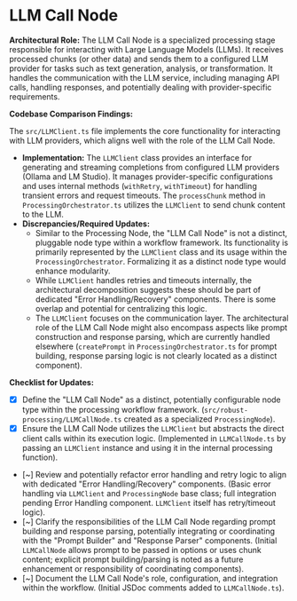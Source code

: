 # LLM Call Node

**Architectural Role:** The LLM Call Node is a specialized processing stage responsible for interacting with Large Language Models (LLMs). It receives processed chunks (or other data) and sends them to a configured LLM provider for tasks such as text generation, analysis, or transformation. It handles the communication with the LLM service, including managing API calls, handling responses, and potentially dealing with provider-specific requirements.

**Codebase Comparison Findings:**

The `src/LLMClient.ts` file implements the core functionality for interacting with LLM providers, which aligns well with the role of the LLM Call Node.

*   **Implementation:** The `LLMClient` class provides an interface for generating and streaming completions from configured LLM providers (Ollama and LM Studio). It manages provider-specific configurations and uses internal methods (`withRetry`, `withTimeout`) for handling transient errors and request timeouts. The `processChunk` method in `ProcessingOrchestrator.ts` utilizes the `LLMClient` to send chunk content to the LLM.
*   **Discrepancies/Required Updates:**
    *   Similar to the Processing Node, the "LLM Call Node" is not a distinct, pluggable node type within a workflow framework. Its functionality is primarily represented by the `LLMClient` class and its usage within the `ProcessingOrchestrator`. Formalizing it as a distinct node type would enhance modularity.
    *   While `LLMClient` handles retries and timeouts internally, the architectural decomposition suggests these should be part of dedicated "Error Handling/Recovery" components. There is some overlap and potential for centralizing this logic.
    *   The `LLMClient` focuses on the communication layer. The architectural role of the LLM Call Node might also encompass aspects like prompt construction and response parsing, which are currently handled elsewhere (`createPrompt` in `ProcessingOrchestrator.ts` for prompt building, response parsing logic is not clearly located as a distinct component).

**Checklist for Updates:**

*   [x] Define the "LLM Call Node" as a distinct, potentially configurable node type within the processing workflow framework. (`src/robust-processing/LLMCallNode.ts` created as a specialized `ProcessingNode`).
*   [x] Ensure the LLM Call Node utilizes the `LLMClient` but abstracts the direct client calls within its execution logic. (Implemented in `LLMCallNode.ts` by passing an `LLMClient` instance and using it in the internal processing function).
*   [~] Review and potentially refactor error handling and retry logic to align with dedicated "Error Handling/Recovery" components. (Basic error handling via `LLMClient` and `ProcessingNode` base class; full integration pending Error Handling component. `LLMClient` itself has retry/timeout logic).
*   [~] Clarify the responsibilities of the LLM Call Node regarding prompt building and response parsing, potentially integrating or coordinating with the "Prompt Builder" and "Response Parser" components. (Initial `LLMCallNode` allows prompt to be passed in options or uses chunk content; explicit prompt building/parsing is noted as a future enhancement or responsibility of coordinating components).
*   [~] Document the LLM Call Node's role, configuration, and integration within the workflow. (Initial JSDoc comments added to `LLMCallNode.ts`).